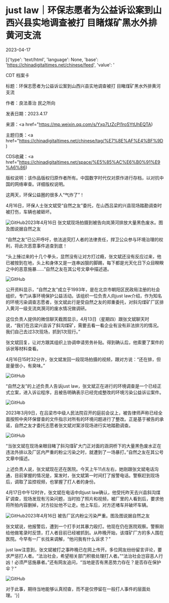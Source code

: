 # just law｜环保志愿者为公益诉讼案到山西兴县实地调查被打 目睹煤矿黑水外排黄河支流

2023-04-17

[{'type': 'text/html', 'language': None, 'base': 'https://chinadigitaltimes.net/chinese/feed', 'value': '

CDT 档案卡

标题：环保志愿者为公益诉讼案到山西兴县实地调查被打 目睹煤矿黑水外排黄河支流

作者：良法善治 民之所向

发表日期：2023.4.17

来源：<a href="https://mp.weixin.qq.com/s/Yxp7LtZcPI1roSYtUhEQTA)

主题归类：<a href="https://chinadigitaltimes.net/chinese/tag/%E7%8E%AF%E4%BF%9D)

CDS收藏：<a href="https://chinadigitaltimes.net/space/%E5%85%AC%E6%B0%91%E9%A6%86)

版权说明：该作品版权归原作者所有。中国数字时代仅对原作进行存档，以对抗中国的网络审查。详细版权说明。





这两天，环保公益圈的很多人“气炸了”！

4月16日，环保人士张文斌受“自然之友”委托，在山西吕梁的兴县现场踏勘调查时被打伤，车辆也被砸坏。

![GitHub](https://chinadigitaltimes.net/chinese/files/2023/04/post-695031-643d598069d41.png)2023年4月16日 张文斌现场拍摄到被告向岚漪河排放大量黑色废水。图及图说据自然之友

“自然之友”已公开呼吁，依法追究打人者的法律责任，捍卫公众参与环境治理的权利，将此次恶意事件追查到底！

“头上捶过来的十几个拳头，显然没有让对方打过瘾，张文斌还没有反应过来，他已被按到在地，头上和身体又是一连串凶狠的脚踢，每下都是光天化日下众目睽睽之中的恶意施暴……”自然之友在其公号文章中描述道。

![GitHub](https://chinadigitaltimes.net/chinese/files/2023/04/post-695031-643d598232529.)

公开资料显示，“自然之友”成立于1993年，是在北京市朝阳区民政局注册的社会组织，专门从事环境保护公益活动。该组织一位负责人向just law介绍，作为知名的环境污染调查志愿者，张文斌此行是受自然之友的郑重委托，对斜沟煤矿厂区排入黄河一级支流岚漪河的废水情况做调研。

这位负责人提供的微信聊天截图显示，4月13日（星期四）跟张文斌聊天时说，“我们在吕梁兴县诉了斜沟煤矿，需要去看一看企业有没有非法排污的情况。我们自己去过3次现场，抓到1次现行。”

张文斌回复，让对方跟其组织上协调申请劳务补贴。得到确认后，他索要了案件的诉状等材料查看。

4月16日15时32分许，张文斌发回一段现场拍摄的视频，跟对方说：“还在排，但是量很小，有臭味。”

![GitHub](https://chinadigitaltimes.net/chinese/files/2023/04/post-695031-643d598639487.png)

“自然之友”的上述负责人告诉just law，张文斌正在进行的环境调查是一个已经正式立案，进入诉讼程序，且被告明确表示已经完成整改的环境污染公益诉讼案件。

![GitHub](https://chinadigitaltimes.net/chinese/files/2023/04/post-695031-643d598639487.png)



2023年3月9日，在吕梁市中级人民法院召开的庭前会议上，被告律师声称已经全面按照中央环保督查的文件指示对所有的环境问题进行了整改。正是基于被告的承诺，自然之友才委托志愿者张文斌对案涉现场进行实地踏勘调查。

![GitHub](https://chinadigitaltimes.net/chinese/files/2023/04/post-695031-643d59881eee3.)

“当张文斌在现场亲眼目睹了斜沟煤矿大门正对面的涵洞桥下的大量黑色废水正在违法外排以及厂区内严重的粉尘污染之时，就遭到了一场暴打。”自然之友在其公号文章中描述。

上述负责人说，张文斌现在还在医院。今天上午11点左右，她刚跟张文斌电话沟通，目前掌握的情况是，案发时，张文斌第一时间打了报警电话。警察赶到现场后，调取了监控视频，也掌握了打人者的身份。

4月17日中午12时许，张文斌在电话中向just law确认，他受托昨天去兴县斜沟煤矿调查，现场发现有污染问题，当时拍了照片和视频，被厂里的人看到后，要求他将所拍内容删掉，对方拉扯他不让走。他上车后，对方还堵车并破坏车辆。

![GitHub](https://chinadigitaltimes.net/chinese/files/2023/04/post-695031-643d598a59141.png)2023年4月16日 被告厂区内粉尘污染严重。图及图说据自然之友

张文斌说，他报警后，遭到一个打手对其暴力殴打。他现在仍在医院观察。警察刚给他做笔录时反馈，打人者目前已经被抓到。从昨晚开始，该煤矿厂方的多人围在医院。今早有一厂长找来调解，“他问我有什么诉求？”

just law注意到，张文斌被打之事昨晚已在网上传开。多位网友纷纷留言评论，要求严惩打人者。“法治社会，希望相关部门积极处理打人者。”“法治社会岂容恶人行凶！必须严惩施暴者。”还有网友追问，“当地是否有黑恶势力存在？是否存在保护伞？”

![GitHub](https://chinadigitaltimes.net/chinese/files/2023/04/post-695031-643d598bd8723.)

对于此事，期待当地能够认真彻查，而不是仅停留在一般打人事件的层面处理。'}]